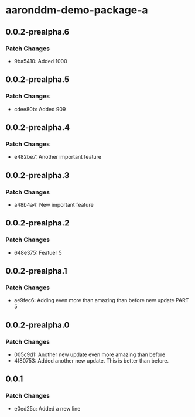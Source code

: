 # aaronddm-demo-package-a

## 0.0.2-prealpha.6

### Patch Changes

- 9ba5410: Added 1000

## 0.0.2-prealpha.5

### Patch Changes

- cdee80b: Added 909

## 0.0.2-prealpha.4

### Patch Changes

- e482be7: Another important feature

## 0.0.2-prealpha.3

### Patch Changes

- a48b4a4: New important feature

## 0.0.2-prealpha.2

### Patch Changes

- 648e375: Featuer 5

## 0.0.2-prealpha.1

### Patch Changes

- ae9fec6: Adding even more than amazing than before new update PART 5

## 0.0.2-prealpha.0

### Patch Changes

- 005c9d1: Another new update even more amazing than before
- 4f80753: Added another new update. This is better than before.

## 0.0.1

### Patch Changes

- e0ed25c: Added a new line
